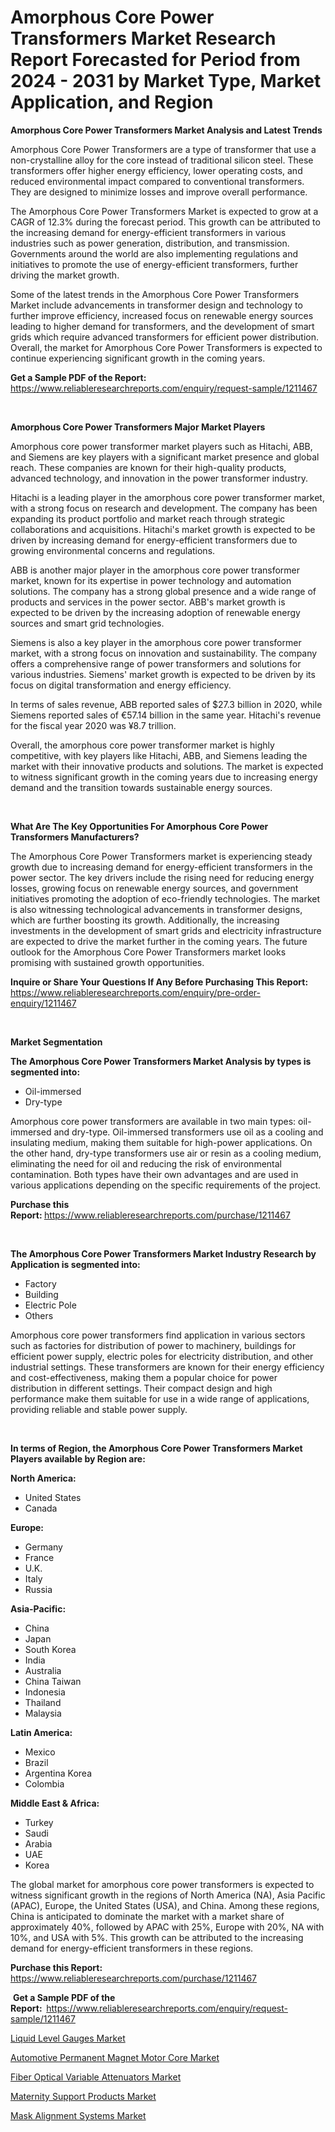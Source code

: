 <p><h1>Amorphous Core Power Transformers Market Research Report Forecasted for Period from 2024 -  2031 by Market Type, Market Application, and Region</h1></p><p><strong>Amorphous Core Power Transformers Market Analysis and Latest Trends</strong></p>
<p><p>Amorphous Core Power Transformers are a type of transformer that use a non-crystalline alloy for the core instead of traditional silicon steel. These transformers offer higher energy efficiency, lower operating costs, and reduced environmental impact compared to conventional transformers. They are designed to minimize losses and improve overall performance.</p><p>The Amorphous Core Power Transformers Market is expected to grow at a CAGR of 12.3% during the forecast period. This growth can be attributed to the increasing demand for energy-efficient transformers in various industries such as power generation, distribution, and transmission. Governments around the world are also implementing regulations and initiatives to promote the use of energy-efficient transformers, further driving the market growth.</p><p>Some of the latest trends in the Amorphous Core Power Transformers Market include advancements in transformer design and technology to further improve efficiency, increased focus on renewable energy sources leading to higher demand for transformers, and the development of smart grids which require advanced transformers for efficient power distribution. Overall, the market for Amorphous Core Power Transformers is expected to continue experiencing significant growth in the coming years.</p></p>
<p><strong>Get a Sample PDF of the Report:&nbsp;</strong> <a href="https://www.reliableresearchreports.com/enquiry/request-sample/1211467">https://www.reliableresearchreports.com/enquiry/request-sample/1211467</a></p>
<p>&nbsp;</p>
<p><strong>Amorphous Core Power Transformers Major Market Players</strong></p>
<p><p>Amorphous core power transformer market players such as Hitachi, ABB, and Siemens are key players with a significant market presence and global reach. These companies are known for their high-quality products, advanced technology, and innovation in the power transformer industry. </p><p>Hitachi is a leading player in the amorphous core power transformer market, with a strong focus on research and development. The company has been expanding its product portfolio and market reach through strategic collaborations and acquisitions. Hitachi's market growth is expected to be driven by increasing demand for energy-efficient transformers due to growing environmental concerns and regulations.</p><p>ABB is another major player in the amorphous core power transformer market, known for its expertise in power technology and automation solutions. The company has a strong global presence and a wide range of products and services in the power sector. ABB's market growth is expected to be driven by the increasing adoption of renewable energy sources and smart grid technologies.</p><p>Siemens is also a key player in the amorphous core power transformer market, with a strong focus on innovation and sustainability. The company offers a comprehensive range of power transformers and solutions for various industries. Siemens' market growth is expected to be driven by its focus on digital transformation and energy efficiency.</p><p>In terms of sales revenue, ABB reported sales of $27.3 billion in 2020, while Siemens reported sales of €57.14 billion in the same year. Hitachi's revenue for the fiscal year 2020 was ¥8.7 trillion.</p><p>Overall, the amorphous core power transformer market is highly competitive, with key players like Hitachi, ABB, and Siemens leading the market with their innovative products and solutions. The market is expected to witness significant growth in the coming years due to increasing energy demand and the transition towards sustainable energy sources.</p></p>
<p>&nbsp;</p>
<p><strong>What Are The Key Opportunities For Amorphous Core Power Transformers Manufacturers?</strong></p>
<p><p>The Amorphous Core Power Transformers market is experiencing steady growth due to increasing demand for energy-efficient transformers in the power sector. The key drivers include the rising need for reducing energy losses, growing focus on renewable energy sources, and government initiatives promoting the adoption of eco-friendly technologies. The market is also witnessing technological advancements in transformer designs, which are further boosting its growth. Additionally, the increasing investments in the development of smart grids and electricity infrastructure are expected to drive the market further in the coming years. The future outlook for the Amorphous Core Power Transformers market looks promising with sustained growth opportunities.</p></p>
<p><strong>Inquire or Share Your Questions If Any Before Purchasing This Report:</strong> <a href="https://www.reliableresearchreports.com/enquiry/pre-order-enquiry/1211467">https://www.reliableresearchreports.com/enquiry/pre-order-enquiry/1211467</a></p>
<p>&nbsp;</p>
<p><strong>Market Segmentation</strong></p>
<p><strong>The Amorphous Core Power Transformers Market Analysis by types is segmented into:</strong></p>
<p><ul><li>Oil-immersed</li><li>Dry-type</li></ul></p>
<p><p>Amorphous core power transformers are available in two main types: oil-immersed and dry-type. Oil-immersed transformers use oil as a cooling and insulating medium, making them suitable for high-power applications. On the other hand, dry-type transformers use air or resin as a cooling medium, eliminating the need for oil and reducing the risk of environmental contamination. Both types have their own advantages and are used in various applications depending on the specific requirements of the project.</p></p>
<p><strong>Purchase this Report:&nbsp;</strong><a href="https://www.reliableresearchreports.com/purchase/1211467">https://www.reliableresearchreports.com/purchase/1211467</a></p>
<p>&nbsp;</p>
<p><strong>The Amorphous Core Power Transformers Market Industry Research by Application is segmented into:</strong></p>
<p><ul><li>Factory</li><li>Building</li><li>Electric Pole</li><li>Others</li></ul></p>
<p><p>Amorphous core power transformers find application in various sectors such as factories for distribution of power to machinery, buildings for efficient power supply, electric poles for electricity distribution, and other industrial settings. These transformers are known for their energy efficiency and cost-effectiveness, making them a popular choice for power distribution in different settings. Their compact design and high performance make them suitable for use in a wide range of applications, providing reliable and stable power supply.</p></p>
<p>&nbsp;</p>
<p><strong>In terms of Region, the Amorphous Core Power Transformers Market Players available by Region are:</strong></p>
<p>
    <p> <strong> North America: </strong>
        <ul>
            <li>United States</li>
            <li>Canada</li>
        </ul>
        </p> 
    <p> <strong> Europe: </strong>
        <ul>
            <li>Germany</li>
            <li>France</li>
            <li>U.K.</li>
            <li>Italy</li>
            <li>Russia</li>
        </ul>
        </p> 
    <p> <strong> Asia-Pacific: </strong>
        <ul>
            <li>China</li>
            <li>Japan</li>
            <li>South Korea</li>
            <li>India</li>
            <li>Australia</li>
            <li>China Taiwan</li>
            <li>Indonesia</li>
            <li>Thailand</li>
            <li>Malaysia</li>
        </ul>
        </p> 
    <p> <strong> Latin America: </strong>
        <ul>
            <li>Mexico</li>
            <li>Brazil</li>
            <li>Argentina Korea</li>
            <li>Colombia</li>
        </ul>
        </p> 
    <p> <strong> Middle East & Africa: </strong>
        <ul>
            <li>Turkey</li>
            <li>Saudi</li>
            <li>Arabia</li>
            <li>UAE</li>
            <li>Korea</li>
        </ul>
    </p>
    </p>
<p><p>The global market for amorphous core power transformers is expected to witness significant growth in the regions of North America (NA), Asia Pacific (APAC), Europe, the United States (USA), and China. Among these regions, China is anticipated to dominate the market with a market share of approximately 40%, followed by APAC with 25%, Europe with 20%, NA with 10%, and USA with 5%. This growth can be attributed to the increasing demand for energy-efficient transformers in these regions.</p></p>
<p><strong>Purchase this Report: </strong><a href="https://www.reliableresearchreports.com/purchase/1211467">https://www.reliableresearchreports.com/purchase/1211467</a></p>
<p>&nbsp;<strong>Get a Sample PDF of the Report:&nbsp;&nbsp;</strong><a href="https://www.reliableresearchreports.com/enquiry/request-sample/1211467">https://www.reliableresearchreports.com/enquiry/request-sample/1211467</a></p>
<p><strong></strong></p>
<p><p><a href="https://github.com/nicholepatriciadoylenwnrjr0/Market-Research-Report-List-1/blob/main/liquid-level-gauges-market.md">Liquid Level Gauges Market</a></p><p><a href="https://issuu.com/reportprime-2/docs/automotive-permanent-magnet-motor-core-market-size">Automotive Permanent Magnet Motor Core Market</a></p><p><a href="https://github.com/gamblestampleyjenny50m5sl6/Market-Research-Report-List-1/blob/main/fiber-optical-variable-attenuators-market.md">Fiber Optical Variable Attenuators Market</a></p><p><a href="https://medium.com/p/fd70674a78ea/edit">Maternity Support Products Market</a></p><p><a href="https://medium.com/p/aad6e0ecc5fc/edit">Mask Alignment Systems Market</a></p></p>